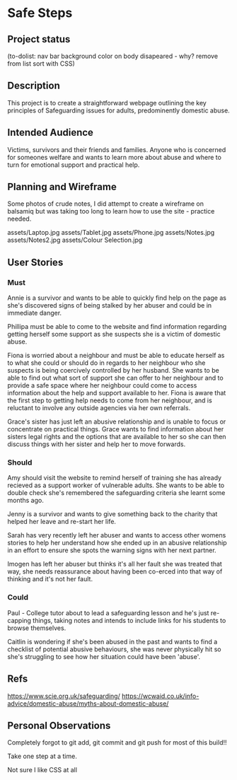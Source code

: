 # Safe Steps

## Project status 
(to-dolist:
nav bar
background color on body disapeared - why?
 remove <br> from list sort with CSS)
 

## Description
This project is to create a straightforward webpage outlining the key principles of Safeguarding issues for adults, predominently domestic abuse.


## Intended Audience
Victims, survivors and their friends and families. Anyone who is concerned for someones welfare and wants to learn more about abuse and where to turn for emotional support and practical help.



## Planning and Wireframe

Some photos of crude notes, I did attempt to create a wireframe on balsamiq but was taking too long to learn how to use the site - practice needed.

assets/Laptop.jpg
assets/Tablet.jpg
assets/Phone.jpg
assets/Notes.jpg
assets/Notes2.jpg
assets/Colour Selection.jpg




## User Stories

### Must

Annie is a survivor and wants to be able to quickly find help on the page as she's discovered signs of being stalked by her abuser and could be in immediate danger.

Phillipa must be able to come to the website and find information regarding  getting herself some support as she suspects she is a victim of domestic abuse.

Fiona is worried about a neighbour and must be able to educate herself as to what she could or should do in regards to her neighbour who she suspects is being coercively controlled by her husband. She wants to be able to find out what sort of support she can offer to her neighbour and to provide a safe space where her neighbour could come to access information about the help and support available to her. Fiona is aware that the first step to getting help needs to come from her neighbour, and is reluctant to involve any outside agencies via her own referrals.

Grace's sister has just left an abusive relationship and is unable to focus or concentrate on practical things. Grace wants to find information about her sisters legal rights and the options that are available to her so she can then discuss things with her sister and help her to move forwards.





### Should 
Amy should visit the website to remind herself of training she has already recieved as a support worker of vulnerable adults. She wants to be able to double check she's remembered the safeguarding criteria she learnt some months ago.

Jenny is a survivor and wants to give something back to the charity that helped her leave and re-start her life. 

Sarah has very recently left her abuser and wants to access other womens stories to help her understand how she ended up in an abusive relationship in an effort to ensure she spots the warning signs with her next partner.

Imogen has left her abuser but thinks it's all her fault she was treated that way, she needs reassurance about having been co-erced into that way of thinking and it's not her fault.



### Could 
Paul - College tutor about to lead a safeguarding lesson and he's just re-capping things, taking notes and intends to include links for his students to browse themselves.

Caitlin is wondering if she's been abused in the past and wants to find a checklist of potential abusive behaviours, she was never physically hit so she's struggling to see how her situation could have been 'abuse'. 


## Refs

https://www.scie.org.uk/safeguarding/
https://wcwaid.co.uk/info-advice/domestic-abuse/myths-about-domestic-abuse/

## Personal Observations
Completely forgot to git add, git commit and git push for most of this build!! 

Take one step at a time.

Not sure I like CSS at all 
